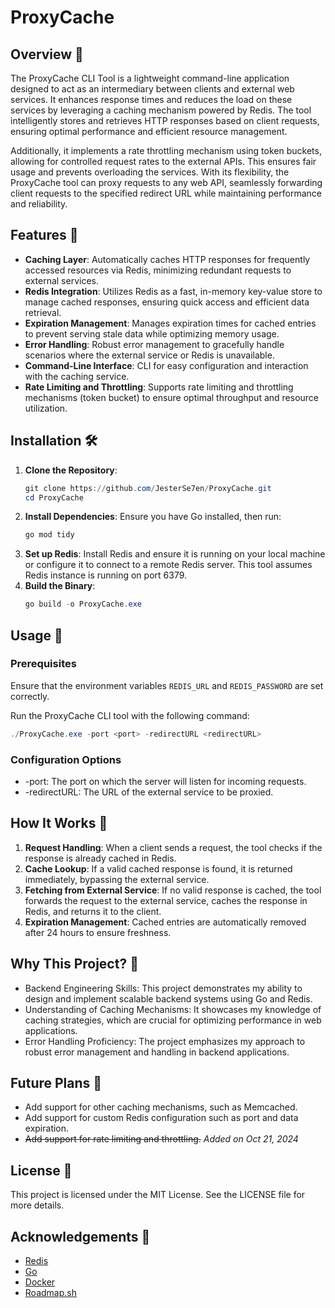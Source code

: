 # ProxyCache

## Overview 📖

The ProxyCache CLI Tool is a lightweight command-line application designed to act as an intermediary between clients and external web services. It enhances response times and reduces the load on these services by leveraging a caching mechanism powered by Redis. The tool intelligently stores and retrieves HTTP responses based on client requests, ensuring optimal performance and efficient resource management.

Additionally, it implements a rate throttling mechanism using token buckets, allowing for controlled request rates to the external APIs. This ensures fair usage and prevents overloading the services. With its flexibility, the ProxyCache tool can proxy requests to any web API, seamlessly forwarding client requests to the specified redirect URL while maintaining performance and reliability.

## Features 🌟

- **Caching Layer**: Automatically caches HTTP responses for frequently accessed resources via Redis, minimizing redundant requests to external services.
- **Redis Integration**: Utilizes Redis as a fast, in-memory key-value store to manage cached responses, ensuring quick access and efficient data retrieval.
- **Expiration Management**: Manages expiration times for cached entries to prevent serving stale data while optimizing memory usage.
- **Error Handling**: Robust error management to gracefully handle scenarios where the external service or Redis is unavailable.
- **Command-Line Interface**: CLI for easy configuration and interaction with the caching service.
- **Rate Limiting and Throttling**: Supports rate limiting and throttling mechanisms (token bucket) to ensure optimal throughput and resource utilization.

## Installation 🛠️

1. **Clone the Repository**:
   ```powershell
   git clone https://github.com/JesterSe7en/ProxyCache.git
   cd ProxyCache
   ```
2. **Install Dependencies**: Ensure you have Go installed, then run:
   ```powershell
   go mod tidy
   ```
3. **Set up Redis**: Install Redis and ensure it is running on your local machine or configure it to connect to a remote Redis server.  This tool assumes Redis instance is running on port 6379.
4. **Build the Binary**:
   ```powershell
   go build -o ProxyCache.exe
   ```



## Usage 📝

### Prerequisites
 Ensure that the environment variables `REDIS_URL` and `REDIS_PASSWORD` are set correctly.

Run the ProxyCache CLI tool with the following command:
```powershell
./ProxyCache.exe -port <port> -redirectURL <redirectURL>
```

### Configuration Options
- -port: The port on which the server will listen for incoming requests.
- -redirectURL: The URL of the external service to be proxied.

## How It Works 🔎
1. **Request Handling**: When a client sends a request, the tool checks if the response is already cached in Redis.
2. **Cache Lookup**: If a valid cached response is found, it is returned immediately, bypassing the external service.
3. **Fetching from External Service**: If no valid response is cached, the tool forwards the request to the external service, caches the response in Redis, and returns it to the client.
4. **Expiration Management**: Cached entries are automatically removed  after 24 hours to ensure freshness.

## Why This Project? 🤔
  -  Backend Engineering Skills: This project demonstrates my ability to design and implement scalable backend systems using Go and Redis.
  -  Understanding of Caching Mechanisms: It showcases my knowledge of caching strategies, which are crucial for optimizing performance in web applications.
  -  Error Handling Proficiency: The project emphasizes my approach to robust error management and handling in backend applications.

## Future Plans 🚀

- Add support for other caching mechanisms, such as Memcached.
- Add support for custom Redis configuration such as port and data expiration.
- ~~Add support for rate limiting and throttling.~~  *Added on Oct 21, 2024*

## License 📜

This project is licensed under the MIT License. See the LICENSE file for more details.

## Acknowledgements 🙏

- [Redis](https://redis.io/)
- [Go](https://golang.org/)
- [Docker](https://www.docker.com/)
- [Roadmap.sh](https://roadmap.sh/)
